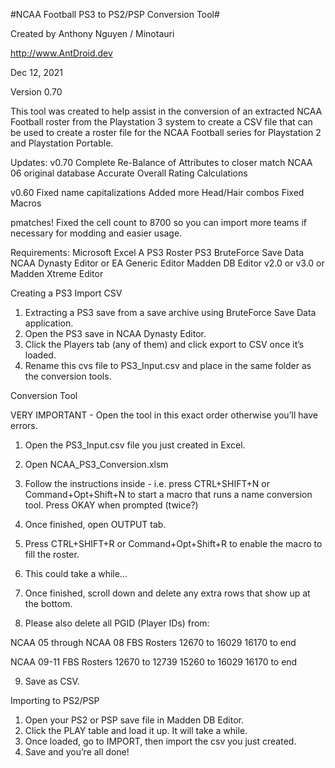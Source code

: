 #NCAA Football PS3 to PS2/PSP Conversion Tool#

Created by Anthony Nguyen / Minotauri

http://www.AntDroid.dev

Dec 12, 2021

Version 0.70

This tool was created to help assist in the conversion of an extracted NCAA Football roster from the Playstation 3 system to create a CSV file that can be used to create a roster file for the NCAA Football series for Playstation 2 and Playstation Portable.


Updates:
v0.70
Complete Re-Balance of Attributes to closer match NCAA 06 original database
Accurate Overall Rating Calculations

v0.60
Fixed name capitalizations
Added more Head/Hair combos
Fixed Macros

pmatches!
Fixed the cell count to 8700 so you can import more teams if necessary for modding
and easier usage.

Requirements:
Microsoft Excel
A PS3 Roster
PS3 BruteForce Save Data
NCAA Dynasty Editor or EA Generic Editor
Madden DB Editor v2.0 or v3.0 or Madden Xtreme Editor


Creating a PS3 Import CSV
1. Extracting a PS3 save from a save archive using BruteForce Save Data application.
2. Open the PS3 save in NCAA Dynasty Editor.
3. Click the Players tab (any of them) and click export to CSV once it’s loaded.
4. Rename this cvs file to PS3_Input.csv and place in the same folder as the conversion
tools.


Conversion Tool

VERY IMPORTANT - Open the tool in this exact order otherwise you’ll have errors.

1. Open the PS3_Input.csv file you just created in Excel.
2. Open NCAA_PS3_Conversion.xlsm
3. Follow the instructions inside - i.e. press CTRL+SHIFT+N or Command+Opt+Shift+N
to start a macro that runs a name conversion tool. Press OKAY when prompted (twice?)
4. Once finished, open OUTPUT tab.
5. Press CTRL+SHIFT+R or Command+Opt+Shift+R to enable the macro to fill the
roster.
6. This could take a while…
7. Once finished, scroll down and delete any extra rows that show up at the bottom.

8. Please also delete all PGID (Player IDs) from:

NCAA 05 through NCAA 08 FBS Rosters
12670 to 16029
16170 to end

NCAA 09-11 FBS Rosters
12670 to 12739
15260 to 16029
16170 to end


9. Save as CSV.

Importing to PS2/PSP
1. Open your PS2 or PSP save file in Madden DB Editor.
2. Click the PLAY table and load it up. It will take a while.
3. Once loaded, go to IMPORT, then import the csv you just created.
4. Save and you’re all done!
